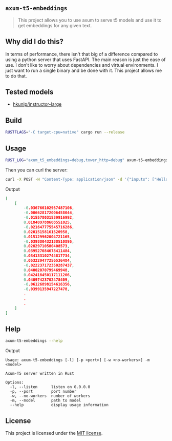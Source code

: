 ## `axum-t5-embeddings`
> This project allows you to use axum to serve t5 models and use it to get embeddings for any given text.

## Why did I do this?
In terms of performance, there isn't that big of a difference compared to using a python
server that uses FastAPI. The main reason is just the ease of use. I don't like to worry about 
dependencies and virtual environments. I just want to run a single binary and be done with it.
This project allows me to do that.

## Tested models
- [hkunlp/instructor-large](https://huggingface.co/hkunlp/instructor-large)

## Build
```bash
RUSTFLAGS="-C target-cpu=native" cargo run --release
```

## Usage
```bash
RUST_LOG="axum_t5_embeddings=debug,tower_http=debug" axum-t5-embeddings -w 4 -m PATH_TO_YOUR_MODEL
```
Then you can curl the server:
```bash
curl -X POST -H "Content-Type: application/json" -d '{"inputs": ["Hello world!"]}' http://localhost:9999/feature-extraction
```

Output
```json
[
    [
        -0.036760102957487106,
        -0.006628172006458044,
        -0.015578031539916992,
        0.018409788608551025,
        -0.021647775545716286,
        0.02015158161520958,
        0.015129962004721165,
        -0.039880432188510895,
        0.02829710580408573,
        0.039527084678411484,
        0.034133102744817734,
        0.053229477256536484,
        -0.022237172350287437,
        0.04002070799469948,
        0.042418450117111206,
        0.04097423702478409,
        -0.06126898154616356,
        -0.0399135947227478,
        .
        .
        .
    ]
]
```

## Help
```bash
axum-t5-embeddings --help
```

Output 
```
Usage: axum-t5-embeddings [-l] [-p <port>] [-w <no-workers>] -m <model>

Axum-T5 server written in Rust

Options:
  -l, --listen      listen on 0.0.0.0
  -p, --port        port number
  -w, --no-workers  number of workers
  -m, --model       path to model
  --help            display usage information
```

## License
This project is licensed under the [MIT license](LICENSE).
